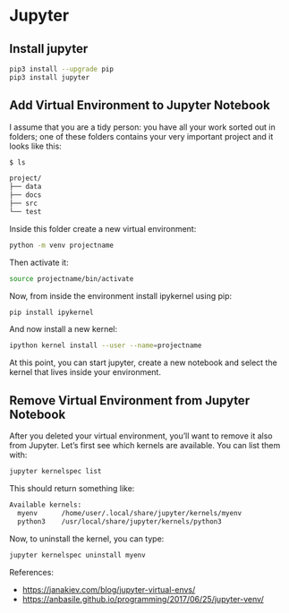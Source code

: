 # Jupyter

## Install jupyter

```bash
pip3 install --upgrade pip
pip3 install jupyter
```

## Add Virtual Environment to Jupyter Notebook

I assume that you are a tidy person: you have all your work sorted out in folders; one of these folders contains your very important project and it looks like this:

```bash
$ ls

project/
├── data
├── docs
├── src
└── test
```

Inside this folder create a new virtual environment:

```bash
python -m venv projectname
```

Then activate it:

```bash
source projectname/bin/activate
```

Now, from inside the environment install ipykernel using pip:

```bash
pip install ipykernel
```

And now install a new kernel:

```bash
ipython kernel install --user --name=projectname
```

At this point, you can start jupyter, create a new notebook and select the kernel that lives inside your environment.

## Remove Virtual Environment from Jupyter Notebook

After you deleted your virtual environment, you’ll want to remove it also from Jupyter. Let’s first see which kernels are available. You can list them with:

```bash
jupyter kernelspec list
```

This should return something like:

```bash
Available kernels:
  myenv      /home/user/.local/share/jupyter/kernels/myenv
  python3    /usr/local/share/jupyter/kernels/python3
```

Now, to uninstall the kernel, you can type:

```bash
jupyter kernelspec uninstall myenv
```

References:
- https://janakiev.com/blog/jupyter-virtual-envs/
- https://anbasile.github.io/programming/2017/06/25/jupyter-venv/